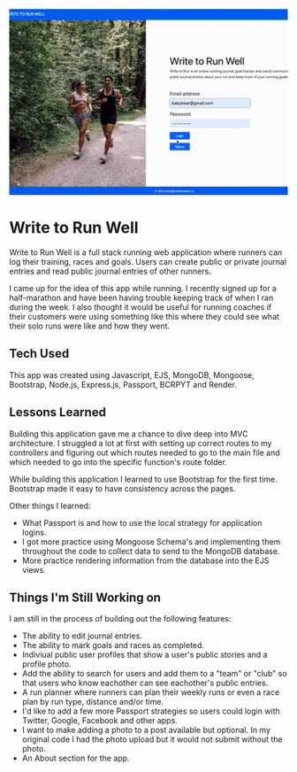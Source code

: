  <img src="https://github.com/BreaBang/100/raw/main/WTRW.gif">
 
# Write to Run Well
Write to Run Well is a full stack running web application where runners can log their training, races and goals. Users can create public or private journal entries and read public journal entries of other runners. 

I came up for the idea of this app while running. I recently signed up for a half-marathon and have been having trouble keeping track of when I ran during the week. I also thought it would be useful for running coaches if their customers were using something like this where they could see what their solo runs were like and how they went. 

## Tech Used
This app was created using Javascript, EJS, MongoDB, Mongoose, Bootstrap, Node.js, Express.js, Passport, BCRPYT and Render. 

## Lessons Learned
Building this application gave me a chance to dive deep into MVC architecture. I struggled a lot at first with setting up correct routes to my controllers and figuring out which routes needed to go to the main file and which needed to go into the specific function's route folder.

While building this application I learned to use Bootstrap for the first time. Bootstrap made it easy to have consistency across the pages. 

Other things I learned:

- What Passport is and how to use the local strategy for application logins.
- I got more practice using Mongoose Schema's and implementing them throughout the code to collect data to send to the MongoDB database.
- More practice rendering information from the database into the EJS views. 

## Things I'm Still Working on

I am still in the process of building out the following features:

- The ability to edit journal entries.
- The ability to mark goals and races as completed. 
- Indiviual public user profiles that show a user's public stories and a profile photo.
- Add the ability to search for users and add them to a "team" or "club" so that users who know eachother can see eachother's public entries.
- A run planner where runners can plan their weekly runs or even a race plan by run type, distance and/or time. 
- I'd like to add a few more Passport strategies so users could login with Twitter, Google, Facebook and other apps. 
- I want to make adding a photo to a post available but optional. In my original code I had the photo upload but it would not submit without the photo.
- An About section for the app.
